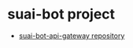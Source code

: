# suai-bot project

- [suai-bot-api-gateway repository](https://github.com/callmemars1/suai-bot-api-gateway)  
